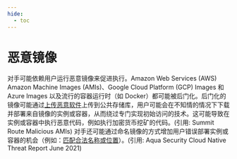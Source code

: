 ```yaml
---
hide:
  - toc
---
```


# 恶意镜像

对手可能依赖用户运行恶意镜像来促进执行。Amazon Web Services (AWS) Amazon Machine Images (AMIs)、Google Cloud Platform (GCP) Images 和 Azure Images 以及流行的容器运行时（如 Docker）都可能被后门化。后门化的镜像可能通过[上传恶意软件](https://attack.mitre.org/techniques/T1608/001)上传到公共存储库，用户可能会在不知情的情况下下载并部署来自镜像的实例或容器，从而绕过专门实现初始访问的技术。这可能导致在实例或容器中执行恶意代码，例如执行加密货币挖矿的代码。(引用: Summit Route Malicious AMIs)  对手还可能通过命名镜像的方式增加用户错误部署实例或容器的机会（例如：[匹配合法名称或位置](https://attack.mitre.org/techniques/T1036/005)）。(引用: Aqua Security Cloud Native Threat Report June 2021)
